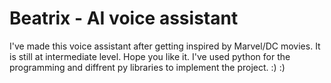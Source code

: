 # Beatrix - AI voice assistant
I've made this voice assistant after getting inspired by Marvel/DC movies. It is still at intermediate level. 
Hope you like it. I've used python for the programming and diffrent py libraries to implement the project. 
:) :)
